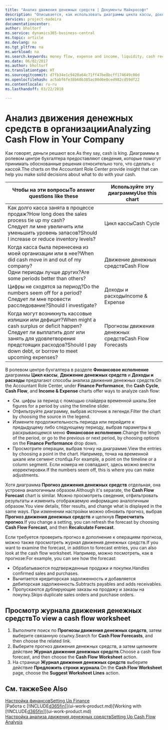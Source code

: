 ```yaml
---
title: "Анализ движения денежных средств | Документы Майкрософт"
description: "Описывается, как использовать диаграммы цикла кассы, дохода и расхода, движения денежных средств и прогноза движения денежных средств для анализа и будущего переноса кассы в организацию и из нее."
services: project-madeira
documentationcenter: 
author: bholtorf
ms.service: dynamics365-business-central
ms.topic: article
ms.devlang: na
ms.tgt_pltfrm: na
ms.workload: na
ms.search.keywords: money flow, expense and income, liquidity, cash receipts minus cash payments, Cartera
ms.date: 06/02/2017
ms.author: bholtorf
ms.translationtype: HT
ms.sourcegitcommit: d7fb34e1c9428a64c71ff47be8bcff174649c00d
ms.openlocfilehash: ac5abf6fe38b60b385ac00d6e0ced982cd59df22
ms.contentlocale: ru-ru
ms.lasthandoff: 03/22/2018

---
```

# <a name="analyzing-cash-flow-in-your-company"></a><span data-ttu-id="e5d3e-103">Анализ движения денежных средств в организации</span><span class="sxs-lookup"><span data-stu-id="e5d3e-103">Analyzing Cash Flow in Your Company</span></span>
<span data-ttu-id="e5d3e-104">Как говорят, деньги решают все.</span><span class="sxs-lookup"><span data-stu-id="e5d3e-104">As they say, cash is king.</span></span> <span data-ttu-id="e5d3e-105">Диаграммы в ролевом центре бухгалтера предоставляют сведения, которые помогут принимать обоснованные решения относительно того, что сделать с кассой.</span><span class="sxs-lookup"><span data-stu-id="e5d3e-105">The charts on the Accountant Role Center provide insight that can help you make solid decisions about what to do with your cash.</span></span>  

| <span data-ttu-id="e5d3e-106">Чтобы на эти вопросы</span><span class="sxs-lookup"><span data-stu-id="e5d3e-106">To answer questions like these</span></span> | <span data-ttu-id="e5d3e-107">Используйте эту диаграмму</span><span class="sxs-lookup"><span data-stu-id="e5d3e-107">Use this chart</span></span> |
| --- | --- |
| <span data-ttu-id="e5d3e-108">Как долго касса занята в процессе продаж?</span><span class="sxs-lookup"><span data-stu-id="e5d3e-108">How long does the sales process tie up my cash?</span></span></br> <span data-ttu-id="e5d3e-109">Следует ли мне увеличить или уменьшить уровень запасов?</span><span class="sxs-lookup"><span data-stu-id="e5d3e-109">Should I increase or reduce inventory levels?</span></span> |<span data-ttu-id="e5d3e-110">Цикл кассы</span><span class="sxs-lookup"><span data-stu-id="e5d3e-110">Cash Cycle</span></span> |
| <span data-ttu-id="e5d3e-111">Когда касса была перенесена из моей организации или в нее?</span><span class="sxs-lookup"><span data-stu-id="e5d3e-111">When did cash move in and out of my company?</span></span></br> <span data-ttu-id="e5d3e-112">Одни периоды лучше других?</span><span class="sxs-lookup"><span data-stu-id="e5d3e-112">Are some periods better than others?</span></span> |<span data-ttu-id="e5d3e-113">Движение денежных средств</span><span class="sxs-lookup"><span data-stu-id="e5d3e-113">Cash Flow</span></span> |
| <span data-ttu-id="e5d3e-114">Цифры не сходятся за период?</span><span class="sxs-lookup"><span data-stu-id="e5d3e-114">Do the numbers seem off for a period?</span></span></br> <span data-ttu-id="e5d3e-115">Следует ли мне провести расследование?</span><span class="sxs-lookup"><span data-stu-id="e5d3e-115">Should I investigate?</span></span> |<span data-ttu-id="e5d3e-116">Доходы и расходы</span><span class="sxs-lookup"><span data-stu-id="e5d3e-116">Income & Expense</span></span> |
| <span data-ttu-id="e5d3e-117">Когда могут возникнуть кассовые излишки или дефицит?</span><span class="sxs-lookup"><span data-stu-id="e5d3e-117">When might a cash surplus or deficit happen?</span></span></br> <span data-ttu-id="e5d3e-118">Следует ли выплатить долг или занять для удовлетворения предстоящих расходов?</span><span class="sxs-lookup"><span data-stu-id="e5d3e-118">Should I pay down debt, or borrow to meet upcoming expenses?</span></span> |<span data-ttu-id="e5d3e-119">Прогнозы движения денежных средств</span><span class="sxs-lookup"><span data-stu-id="e5d3e-119">Cash Flow Forecasts</span></span> |

<span data-ttu-id="e5d3e-120">В ролевом центре бухгалтера в разделе **Финансовое исполнение** диаграммы **Цикл кассы**, **Движение денежных средств** и **Доходы и расходы** предлагают способы анализа движения денежных средств:</span><span class="sxs-lookup"><span data-stu-id="e5d3e-120">On the Accountant Role Center, under **Finance Performance**, the **Cash Cycle**, **Cash Flow**, and **Income & Expense** charts offer ways to analyze cash flow:</span></span>  

* <span data-ttu-id="e5d3e-121">См. цифры за период с помощью слайдера временной шкалы.</span><span class="sxs-lookup"><span data-stu-id="e5d3e-121">See figures for a period by using the timeline slider.</span></span>  
* <span data-ttu-id="e5d3e-122">Отфильтруйте диаграмму, выбрав источник в легенде.</span><span class="sxs-lookup"><span data-stu-id="e5d3e-122">Filter the chart by choosing the source in the legend.</span></span>  
* <span data-ttu-id="e5d3e-123">Измените продолжительность периода или перейдите к предыдущему либо следующему периоду, выбрав параметры в раскрывающемся меню **Финансовое исполнение**.</span><span class="sxs-lookup"><span data-stu-id="e5d3e-123">Change the length of the period, or go to the previous or next period, by choosing options on the **Finance Performance** drop down.</span></span>  
* <span data-ttu-id="e5d3e-124">Просмотрите операции, выбрав точку на диаграмме.</span><span class="sxs-lookup"><span data-stu-id="e5d3e-124">View the entries by choosing a point in the chart.</span></span> <span data-ttu-id="e5d3e-125">Например, точка на временной шкале или сегмент столбца.</span><span class="sxs-lookup"><span data-stu-id="e5d3e-125">For example, a point on the timeline or a column segment.</span></span> <span data-ttu-id="e5d3e-126">Если номера не совпадают, здесь можно внести корректировки.</span><span class="sxs-lookup"><span data-stu-id="e5d3e-126">If the numbers seem off, this is where you can make adjustments.</span></span>  

<span data-ttu-id="e5d3e-127">Хотя диаграмма **Прогноз движения денежных средств** отдельная, она устроена аналогичным образом.</span><span class="sxs-lookup"><span data-stu-id="e5d3e-127">Although it's separate, the **Cash Flow Forecast** chart is similar.</span></span> <span data-ttu-id="e5d3e-128">Можно просмотреть сведения, отфильтровать результаты и изменить отображаемую информацию аналогичным образом.</span><span class="sxs-lookup"><span data-stu-id="e5d3e-128">You view details, filter results, and change what is displayed in the same ways.</span></span> <span data-ttu-id="e5d3e-129">При изменении настройки можно обновить прогноз, выбрав **Прогноз движения денежных средств** и щелкнув **Пересчитать прогноз**.</span><span class="sxs-lookup"><span data-stu-id="e5d3e-129">If you change a setting, you can refresh the forecast by choosing **Cash Flow Forecast**, and then **Recalculate Forecast**.</span></span>

<span data-ttu-id="e5d3e-130">Если требуется проверить прогноз в дополнение к операциям прогноза, можно также просмотреть журнал движения денежных средств.</span><span class="sxs-lookup"><span data-stu-id="e5d3e-130">If you want to examine the forecast, in addition to forecast entries, you can also look at the cash flow worksheet.</span></span> <span data-ttu-id="e5d3e-131">Например, можно посмотреть, как в прогнозе:</span><span class="sxs-lookup"><span data-stu-id="e5d3e-131">For example, you can see how the forecast:</span></span>

* <span data-ttu-id="e5d3e-132">Обрабатываются подтвержденные продажи и покупки.</span><span class="sxs-lookup"><span data-stu-id="e5d3e-132">Handles confirmed sales and purchases.</span></span>  
* <span data-ttu-id="e5d3e-133">Вычитается кредиторская задолженность и добавляется дебиторская задолженность.</span><span class="sxs-lookup"><span data-stu-id="e5d3e-133">Subtracts payables and adds receivables.</span></span>  
* <span data-ttu-id="e5d3e-134">Пропускаются дублирующие заказы на продажу и заказы на покупку.</span><span class="sxs-lookup"><span data-stu-id="e5d3e-134">Skips duplicate sales orders and purchase orders.</span></span>  

## <a name="to-view-a-cash-flow-worksheet"></a><span data-ttu-id="e5d3e-135">Просмотр журнала движения денежных средств</span><span class="sxs-lookup"><span data-stu-id="e5d3e-135">To view a cash flow worksheet</span></span>
1. <span data-ttu-id="e5d3e-136">Выполните поиск по **Прогнозы движения денежных средств**, затем выберите связанную ссылку.</span><span class="sxs-lookup"><span data-stu-id="e5d3e-136">Search for **Cash Flow Forecasts**, and then choose the related link.</span></span>  
2. <span data-ttu-id="e5d3e-137">Выберите прогноз движения денежных средств, а затем щелкните действие **Журнал движения денежных средств**.</span><span class="sxs-lookup"><span data-stu-id="e5d3e-137">Choose a cash flow forecast, and then choose the **Cash Flow Worksheet** action.</span></span>  
3. <span data-ttu-id="e5d3e-138">На странице **Журнал движения денежных средств** выберите действие **Предложить строки журнала**.</span><span class="sxs-lookup"><span data-stu-id="e5d3e-138">On the **Cash Flow Worksheet** page, choose the **Suggest Worksheet Lines** action.</span></span>  

## <a name="see-also"></a><span data-ttu-id="e5d3e-139">См. также</span><span class="sxs-lookup"><span data-stu-id="e5d3e-139">See Also</span></span>
[<span data-ttu-id="e5d3e-140">Настройка финансов</span><span class="sxs-lookup"><span data-stu-id="e5d3e-140">Setting Up Finance</span></span>](finance-setup-finance.md)  
<span data-ttu-id="e5d3e-141">[Работа с [!INCLUDE[d365fin](includes/d365fin_md.md)]](ui-work-product.md)</span><span class="sxs-lookup"><span data-stu-id="e5d3e-141">[Working with [!INCLUDE[d365fin](includes/d365fin_md.md)]](ui-work-product.md)</span></span>  
[<span data-ttu-id="e5d3e-142">Настройка анализа движения денежных средств</span><span class="sxs-lookup"><span data-stu-id="e5d3e-142">Setting Up Cash Flow Analysis</span></span>](finance-setup-cash-flow-analyses.md)  

